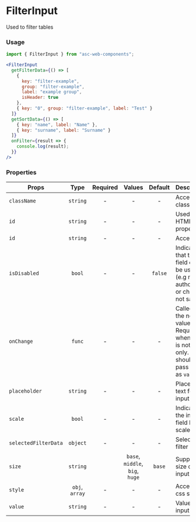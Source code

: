 # FilterInput

Used to filter tables

### Usage

```js
import { FilterInput } from "asc-web-components";
```

```jsx
<FilterInput
  getFilterData={() => [
    {
      key: "filter-example",
      group: "filter-example",
      label: "example group",
      isHeader: true
    },
    { key: "0", group: "filter-example", label: "Test" }
  ]}
  getSortData={() => [
    { key: "name", label: "Name" },
    { key: "surname", label: "Surname" }
  ]}
  onFilter={result => {
    console.log(result);
  }}
/>
```

### Properties

| Props                |      Type      | Required |             Values              | Default | Description                                                                                            |
| -------------------- | :------------: | :------: | :-----------------------------: | :-----: | ------------------------------------------------------------------------------------------------------ |
| `className`          |    `string`    |    -     |                -                |    -    | Accepts class                                                                                          |
| `id`                 |    `string`    |    -     |                -                |    -    | Used as HTML `id` property                                                                             |
| `id`                 |    `string`    |    -     |                -                |    -    | Accepts id                                                                                             |
| `isDisabled`         |     `bool`     |    -     |                -                | `false` | Indicates that the field cannot be used (e.g not authorised, or changes not saved)                     |
| `onChange`           |     `func`     |    -     |                -                |    -    | Called with the new value. Required when input is not read only. Parent should pass it back as `value` |
| `placeholder`        |    `string`    |    -     |                -                |    -    | Placeholder text for the input                                                                         |
| `scale`              |     `bool`     |    -     |                -                |    -    | Indicates the input field has scale                                                                    |
| `selectedFilterData` |    `object`    |    -     |                -                |    -    | Selected filter data                                                                                   |
| `size`               |    `string`    |          | `base`, `middle`, `big`, `huge` | `base`  | Supported size of the input fields.                                                                    |
| `style`              | `obj`, `array` |    -     |                -                |    -    | Accepts css style                                                                                      |
| `value`              |    `string`    |    -     |                -                |    -    | Value of the input                                                                                     |
